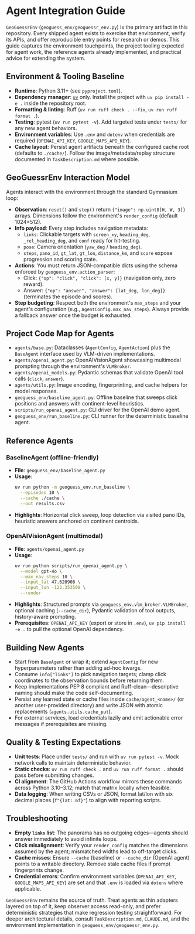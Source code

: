 # Agent Integration Guide

`GeoGuessrEnv` (`geoguess_env/geoguessr_env.py`) is the primary artifact in this repository. Every shipped agent exists to exercise that environment, verify its APIs, and offer reproducible entry points for research or demos. This guide captures the environment touchpoints, the project tooling expected for agent work, the reference agents already implemented, and practical advice for extending the system.

## Environment & Tooling Baseline
- **Runtime**: Python 3.11+ (see `pyproject.toml`).
- **Dependency manager**: [`uv`](https://github.com/astral-sh/uv) only. Install the project with `uv pip install -e .` inside the repository root.
- **Formatting & linting**: Ruff (`uv run ruff check . --fix`, `uv run ruff format .`).
- **Testing**: pytest (`uv run pytest -v`). Add targeted tests under `tests/` for any new agent behaviors.
- **Environment variables**: Use `.env` and `dotenv` when credentials are required (`OPENAI_API_KEY`, `GOOGLE_MAPS_API_KEY`).
- **Cache layout**: Persist agent artifacts beneath the configured cache root (defaults to `./cache/`). Follow the image/metadata/replay structure documented in `TaskDescription.md` where possible.

## GeoGuessrEnv Interaction Model
Agents interact with the environment through the standard Gymnasium loop:
- **Observation**: `reset()` and `step()` return `{"image": np.uint8[H, W, 3]}` arrays. Dimensions follow the environment's `render_config` (default 1024×512).
- **Info payload**: Every step includes navigation metadata:
  - `links`: Clickable targets with `screen_xy`, `heading_deg`, `_rel_heading_deg`, and `conf` ready for hit-testing.
  - `pose`: Camera orientation (`yaw_deg` / `heading_deg`).
  - `steps`, `pano_id`, `gt_lat`, `gt_lon`, `distance_km`, and `score` expose progression and scoring state.
- **Actions**: You must return JSON-compatible dicts using the schema enforced by `geoguess_env.action_parser`:
  - Click: `{"op": "click", "click": [x, y]}` (navigation only, zero reward).
  - Answer: `{"op": "answer", "answer": [lat_deg, lon_deg]}` (terminates the episode and scores).
- **Step budgeting**: Respect both the environment's `max_steps` and your agent's configuration (e.g., `AgentConfig.max_nav_steps`). Always provide a fallback answer once the budget is exhausted.

## Project Code Map for Agents
- `agents/base.py`: Dataclasses (`AgentConfig`, `AgentAction`) plus the `BaseAgent` interface used by VLM-driven implementations.
- `agents/openai_agent.py`: OpenAIVisionAgent showcasing multimodal prompting through the environment's `VLMBroker`.
- `agents/openai_models.py`: Pydantic schemas that validate OpenAI tool calls (`click`, `answer`).
- `agents/utils.py`: Image encoding, fingerprinting, and cache helpers for model responses.
- `geoguess_env/baseline_agent.py`: Offline baseline that sweeps click positions and answers with continent-level heuristics.
- `scripts/run_openai_agent.py`: CLI driver for the OpenAI demo agent.
- `geoguess_env/run_baseline.py`: CLI runner for the deterministic baseline agent.

## Reference Agents
### BaselineAgent (offline-friendly)
- **File**: `geoguess_env/baseline_agent.py`
- **Usage**:
  ```bash
  uv run python -m geoguess_env.run_baseline \
    --episodes 10 \
    --cache ./cache \
    --out results.csv
  ```
- **Highlights**: Horizontal click sweep, loop detection via visited pano IDs, heuristic answers anchored on continent centroids.

### OpenAIVisionAgent (multimodal)
- **File**: `agents/openai_agent.py`
- **Usage**:
  ```bash
  uv run python scripts/run_openai_agent.py \
    --model gpt-4o \
    --max_nav_steps 10 \
    --input_lat 47.620908 \
    --input_lon -122.353508 \
    --render
  ```
- **Highlights**: Structured prompts via `geoguess_env.vlm_broker.VLMBroker`, optional caching (`--cache_dir`), Pydantic validation of tool outputs, history-aware prompting.
- **Prerequisites**: `OPENAI_API_KEY` (export or store in `.env`), `uv pip install -e .` to pull the optional OpenAI dependency.

## Building New Agents
- Start from `BaseAgent` or wrap it; extend `AgentConfig` for new hyperparameters rather than adding ad-hoc kwargs.
- Consume `info["links"]` to pick navigation targets; clamp click coordinates to the observation bounds before returning them.
- Keep implementations PEP 8 compliant and Ruff-clean—descriptive naming should make the code self-documenting.
- Persist any learned state or cache files inside `cache/agent_<name>/` (or another user-provided directory) and write JSON with atomic replacements (`agents.utils.cache_put`).
- For external services, load credentials lazily and emit actionable error messages if prerequisites are missing.

## Quality & Testing Expectations
- **Unit tests**: Place under `tests/` and run with `uv run pytest -v`. Mock network calls to maintain deterministic behavior.
- **Static checks**: `uv run ruff check .` and `uv run ruff format .` should pass before submitting changes.
- **CI alignment**: The GitHub Actions workflow mirrors these commands across Python 3.10–3.12; match that matrix locally when feasible.
- **Data logging**: When writing CSVs or JSON, format lat/lon with six decimal places (`f"{lat:.6f}"`) to align with reporting scripts.

## Troubleshooting
- **Empty `links` list**: The panorama has no outgoing edges—agents should answer immediately to avoid infinite loops.
- **Click misalignment**: Verify your `render_config` matches the dimensions assumed by the agent; mismatched widths lead to off-target clicks.
- **Cache misses**: Ensure `--cache` (baseline) or `--cache_dir` (OpenAI agent) points to a writable directory. Remove stale cache files if prompt fingerprints change.
- **Credential errors**: Confirm environment variables (`OPENAI_API_KEY`, `GOOGLE_MAPS_API_KEY`) are set and that `.env` is loaded via `dotenv` where applicable.

`GeoGuessrEnv` remains the source of truth. Treat agents as thin adapters layered on top of it, keep observer access read-only, and prefer deterministic strategies that make regression testing straightforward. For deeper architectural details, consult `TaskDescription.md`, `CLAUDE.md`, and the environment implementation in `geoguess_env/geoguessr_env.py`.
